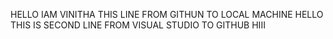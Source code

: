 HELLO IAM VINITHA THIS LINE FROM GITHUN TO LOCAL MACHINE
HELLO THIS IS SECOND LINE FROM VISUAL STUDIO TO GITHUB
HIII